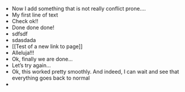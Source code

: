 - Now I add something that is not really conflict prone....
- My first line of text
- Check ok!!
- Done done done!
- sdfsdf
- sdasdada
- [[Test of a new link to page]]
- Alleluja!!!
- Ok, finally we are done...
- Let’s try again…
- Ok, this worked pretty smoothly. And indeed, I can wait and see that everything goes back to normal
-
